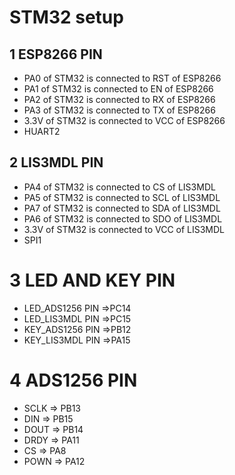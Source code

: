 # STM32 setup

## 1 ESP8266 PIN

- PA0 of STM32 is connected to RST of ESP8266
- PA1 of STM32 is connected to EN of ESP8266
- PA2 of STM32 is connected to RX of ESP8266
- PA3 of STM32 is connected to TX of ESP8266
- 3.3V of STM32 is connected to VCC of ESP8266
- HUART2

## 2 LIS3MDL PIN

- PA4 of STM32 is connected to CS of LIS3MDL
- PA5 of STM32 is connected to SCL of LIS3MDL
- PA7 of STM32 is connected to SDA of LIS3MDL
- PA6 of STM32 is connected to SDO of LIS3MDL
- 3.3V of STM32 is connected to VCC of LIS3MDL
- SPI1

# 3 LED AND KEY PIN

- LED_ADS1256 PIN =>PC14
- LED_LIS3MDL PIN =>PC15
- KEY_ADS1256 PIN =>PB12
- KEY_LIS3MDL PIN =>PA15

# 4 ADS1256 PIN

- SCLK => PB13
- DIN  => PB15
- DOUT => PB14
- DRDY => PA11
- CS   => PA8
- POWN => PA12

